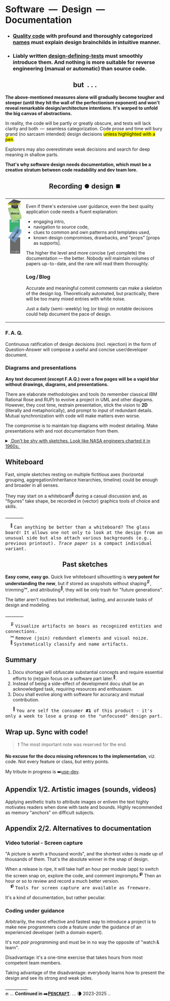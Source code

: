 # Software &nbsp;&mdash;&nbsp; Design &nbsp;&mdash;&nbsp; Documentation

+ ### [Quality code](../../QA/code_quality/README.md) with profound and thoroughly categorized [names](../../design/names) must explain design brainchilds in intuitive manner. 

+ ### Liably written [design-defining-tests](../../design/drive/) must smoothly introduce them. And nothing is more suitable for reverse engineering (manual or automatic) than source code. 

<h2 align="center">but &nbsp;.&nbsp;.&nbsp;.</h2>

**The above-mentioned measures alone will gradually become tougher and steeper (until they hit the wall of the perfectionism exponent) and won't reveal remarkable design/architecture intentions. 
It's warped to unfold the big canvas of abstractions.**

In reality, the code will be partly or greatly obscure, and tests will lack clarity and both &thinsp;&mdash;&thinsp; seamless categorization. 
Code prose and time will bury grand (no sarcasm intended) design decisions <mark>unless highlighted with a pen</mark>.

Explorers may also overestimate weak decisions and search for deep meaning in shallow parts.

**That's why software design needs documentation, which must be a creative stratum between code readability and dev team lore.**

<h2 align="center">Recording ⏺️ design ⏹️</h2>

<table><tr valign="top"><td><picture><img alt="&nbsp;Docu pillar" src="../../../_rsc/_img/illus/docu/docu_pillar.jpg" /></picture></td><td>

Even if there's extensive user guidance, even the best quality application code needs a fluent explanation: 

* engaging intro,
* navigation to source code,
* clues to common and own patterns and templates used,
* known design compromises, drawbacks, and "props" [props as supports].

The higher the level and more concise (yet complete) the documentation &mdash; the better. Nobody will maintain volumes of papers up-to-date, and the rare will read them thoroughly.

### Log&thinsp;/&thinsp;Blog

Accurate and meaningful commit comments can make a skeleton of the design log. Theoretically automated, but practically, there will be too many mixed entries with white noise.

Just a daily (semi-weekly) log (or blog) on notable decisions could help document the pace of design. 
  
</td></tr></table>

### F.&thinsp;A.&thinsp;Q.

Continuous ratification of design decisions (incl. rejection) in the form of Question-Answer will compose a useful and concise user/developer document. 

### Diagrams and presentations

**Any text document (except F.A.Q.) over a few pages will be a vapid blur without drawings, diagrams, and presentations.**

There are elaborate methodologies and tools (to remember classical IBM Rational Rose and RUP) to evolve a project in UML and other diagrams. 
However, they cost time, restrain presentation, stick the vision to **2D** (literally and metaphorically), and prompt to input of redundant details. Mutual synchronization with code will make matters even worse.

The compromise is to maintain top diagrams with modest detailing. Make presentations with and root documentation from them. 

<details><summary><ins>&nbsp;Don't be shy with sketches. Look like NASA engineers charted it in 1960s:&nbsp</ins></summary>
&nbsp;
  
<picture akign="center"><img alt="&nbsp; &nbsp;freehand fast graphic sketch of space station" src="../../../_rsc/_img/snap/NASA.Sketch.SaturnV_to_station-1960s.png"></picture>

Sketch of a space station. Image source: NASA archives.

\_________</details>

## Whiteboard

Fast, simple sketches resting on multiple fictitious axes (horizontal grouping, aggregation/inheritance hierarchies, timeline) could be enough and broader in all senses. 

They may start on a whiteboard<sup>🔲</sup> during a casual discussion and, as "figures" take shape, be recorded in (vector) graphics tools of choice and skills. 

\_________

&nbsp; &nbsp; <sup>🔲</sup> <samp>Can anything be better than a whiteboard? The glass board! It allows one not only to look at the design from an unusual side but also attach various backgrounds (e.g., previous printout). _Trace paper_ is a compact individual variant.</samp>

<h2 align="center">Past sketches</h2>

**Easy come, easy go.** 
Quick live whiteboard silhouetting is **very potent for understanding the new**, but if stored as snapshots without 
shaping<sup>🗜️</sup>, trimming<sup>✂️</sup>, and attributing<sup>🍒</sup>, they will be only trash for "future generations".

The latter aren't routines but intellectual, lasting, and accurate tasks of design and modeling.

\_________

&nbsp; &nbsp; <sup>🗜️</sup> <samp>Visualize artifacts on boars as recognized entities and connections.</samp>\
&nbsp; &nbsp; <sup>✂️</sup> <samp>Remove (join) redundant elements and visual noize.</samp>\
&nbsp; &nbsp; <sup>🍒</sup> <samp>Systematically classify and name artifacts.</sub>

## Summary

1. Docu shortage will obfuscate substantial concepts and require essential efforts to (re)gain focus on a software part later.<sup>🔖</sup>. 
2. Instead of being a side-effect of development docu shall be an acknowledged task, requiring resources and enthusiasm.
3. Docu shall evolve along with software for accuracy and mutual contribution.

&nbsp; &nbsp; &nbsp; <sup>🔖</sup> <samp>You are self the consumer&nbsp;**#1** of this product - it's only a week to lose a grasp on the "unfocused" design part.</samp>

## Wrap up. Sync with code!

> ❗ The most important note was reserved for the end.

**No excuse for the docu missing references to the implementation**, _viz._ code. Not every feature or class, but entry points.

My tribute in progress is ➡️[use-dev](https://github.com/BYTESHAUS/use-dev/).

## Appendix 1/2. Artistic images (sounds, videos)

Applying aesthetic traits to attribute images or enliven the text highly motivates readers when done with taste and bounds. Highly recommended as memory "anchors" on difficult subjects.

## Appendix 2/2. Alternatives to documentation

### Video tutorial - Screen capture

"A picture is worth a thousand words", and the shortest video is made up of thousands of them. That's the absolute winner in the snap of design. 

When a release is ripe, it will take half an hour per module (app) to switch the screen snap on, explore the code, and comment impromptu.<sup>📹</sup> Then an hour or so to review and record a much better version.\
&nbsp; &nbsp; <sup>📹</sup> <samp>Tools for screen capture are available as freeware.</samp>

It's a kind of documentation, but rather peculiar.

### Coding under guidance

Arbitrarily, the most effective and fastest way to introduce a project is to make new programmers code a feature under the guidance of an experienced developer (with a domain expert).

It's not _pair programming_ and must be in no way the opposite of "watch&thinsp;&&thinsp;learn".

Disadvantage: it's a one-time exercise that takes hours from most competent team members.

Taking advantage of the disadvantage: everybody learns how to present the design and see its strong and weak sides.

\___________\
🔚 ... **Continued in ✒️[P<samp>ENCRAFT</samp>](../../../pencraft/README.md)**. ... 🌘 2023-2025 ..
